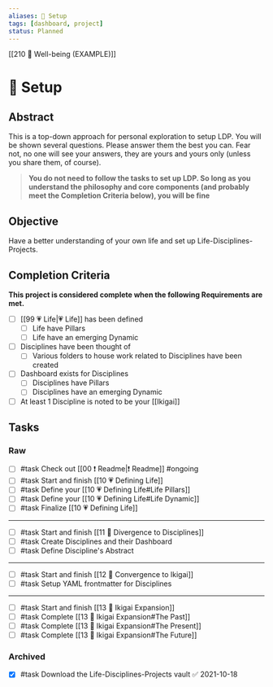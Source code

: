 ```yaml
---
aliases: 🧰 Setup
tags: [dashboard, project]
status: Planned
---
```

[[210 🎀 Well-being (EXAMPLE)]]
# 🧰 Setup
## Abstract
This is a top-down approach for personal exploration to setup LDP. You will be shown several questions. Please answer them the best you can. Fear not, no one will see your answers, they are yours and yours only (unless you share them, of course).

> **You do not need to follow the tasks to set up LDP. So long as you understand the philosophy and core components (and probably meet the Completion Criteria below), you will be fine**

## Objective
Have a better understanding of your own life and set up Life-Disciplines-Projects.

## Completion Criteria
**This project is considered complete when the following Requirements are met.**
- [ ] [[99 💗 Life|💗 Life]] has been defined
	- [ ] Life have Pillars 
	- [ ] Life have an emerging Dynamic
- [ ] Disciplines have been thought of
	- [ ] Various folders to house work related to Disciplines have been created
- [ ] Dashboard exists for Disciplines
	- [ ] Disciplines have Pillars
	- [ ] Disciplines have an emerging Dynamic
- [ ] At least 1 Discipline is noted to be your [[Ikigai]]

## Tasks
### Raw
- [ ] #task Check out [[00 ❗ Readme|❗ Readme]] #ongoing 
- [ ] #task Start and finish [[10 💗 Defining Life]]
- [ ] #task Define your [[10 💗 Defining Life#Life Pillars]]
- [ ] #task Define your [[10 💗 Defining Life#Life Dynamic]]
- [ ] #task Finalize [[10 💗 Defining Life]]
---
- [ ] #task Start and finish [[11 🔀 Divergence to Disciplines]]
- [ ] #task Create Disciplines and their Dashboard
- [ ] #task Define Discipline's Abstract
---
- [ ] #task Start and finish [[12 🔂 Convergence to Ikigai]]
- [ ] #task Setup YAML frontmatter for Disciplines
---
- [ ] #task Start and finish [[13 🎎 Ikigai Expansion]]
- [ ] #task Complete [[13 🎎 Ikigai Expansion#The Past]]
- [ ] #task Complete [[13 🎎 Ikigai Expansion#The Present]]
- [ ] #task Complete [[13 🎎 Ikigai Expansion#The Future]]

### Archived
- [x] #task Download the Life-Disciplines-Projects vault ✅ 2021-10-18